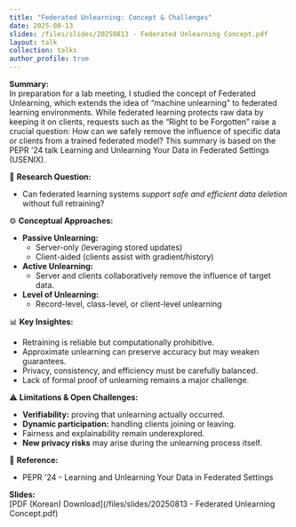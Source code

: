 ```yaml
---
title: "Federated Unlearning: Concept & Challenges"
date: 2025-08-13
slides: /files/slides/20250813 - Federated Unlearning Concept.pdf
layout: talk
collection: talks
author_profile: true
---
```


**Summary:**  
In preparation for a lab meeting, I studied the concept of Federated Unlearning, which extends the idea of “machine unlearning” to federated learning environments. While federated learning protects raw data by keeping it on clients, requests such as the “Right to be Forgotten” raise a crucial question: How can we safely remove the influence of specific data or clients from a trained federated model? This summary is based on the PEPR ’24 talk Learning and Unlearning Your Data in Federated Settings (USENIX).  

🔑 **Research Question:** 
- Can federated learning systems *support safe and efficient data deletion* without full retraining?   

⚙️ **Conceptual Approaches:** 
  - **Passive Unlearning:**  
    - Server-only (leveraging stored updates)
    - Client-aided (clients assist with gradient/history)
  - **Active Unlearning:** 
    - Server and clients collaboratively remove the influence of target data.
  - **Level of Unlearning:**
    - Record-level, class-level, or client-level unlearning

📊 **Key Insightes:**  
  - Retraining is reliable but computationally prohibitive.  
  - Approximate unlearning can preserve accuracy but may weaken guarantees.  
  - Privacy, consistency, and efficiency must be carefully balanced.  
  - Lack of formal proof of unlearning remains a major challenge.   

⚠️ **Limitations & Open Challenges:**  
  - **Verifiability:** proving that unlearning actually occurred.  
  - **Dynamic participation:** handling clients joining or leaving.  
  - Fairness and explainability remain underexplored.  
  - **New privacy risks** may arise during the unlearning process itself.

🎥 **Reference:**
  - PEPR '24 - Learning and Unlearning Your Data in Federated Settings  

**Slides:**  
[PDF (Korean) Download](/files/slides/20250813 - Federated Unlearning Concept.pdf)
